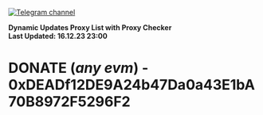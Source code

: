 [![Telegram channel](https://img.shields.io/endpoint?url=https://runkit.io/damiankrawczyk/telegram-badge/branches/master?url=https://t.me/n4z4v0d)](https://t.me/n4z4v0d) 

**Dynamic Updates Proxy List with Proxy Checker**  
**Last Updated: 16.12.23 23:00**

# DONATE (_any evm_) - 0xDEADf12DE9A24b47Da0a43E1bA70B8972F5296F2
